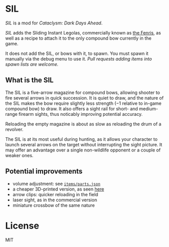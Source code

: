 # SIL

*SIL* is a mod for *Cataclysm: Dark Days Ahead*.

*SIL* adds the Sliding Instant Legolas, commercially known as [the Fenris](https://gogun.co/collections/fenris-magazine-and-accessories/products/fenris-bow-magazine-limited-edition), as well as a recipe to attach it to the only compound bow currently in the game.

It does not add the SIL, or bows with it, to spawn. You must spawn it manually via the debug menu to use it. *Pull requests adding items into spawn lists are welcome.*


## What is the SIL

The SIL is a five-arrow magazine for compound bows, allowing shooter to fire several arrows in quick succession. It is quiet to draw, and the nature of the SIL makes the bow require slightly less strength (−1 relative to in-game compound bow) to draw. It also offers a sight rail for short- and medium-range firearm sights, thus noticably improving potential accuracy.

Reloading the empty magazine is about as slow as reloading the drum of a revolver.

The SIL is at its most useful during hunting, as it allows your character to launch several arrows on the target without interrupting the sight picture. It may offer an advantage over a single non-wildlife opponent or a couple of weaker ones.


## Potential improvements

* volume adjustment: see [`items/parts.json`](items/parts.json)
* a cheaper 3D-printed version, as seen [here](https://legolini.com/sil_hybrid_bow.php)
* arrow clips: quicker reloading in the field
* laser sight, as in the commercial version
* miniature crossbow of the same nature


# License

MIT

